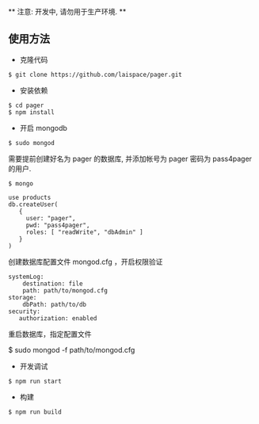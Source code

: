 ** 注意: 开发中, 请勿用于生产环境. **

## 使用方法

- 克隆代码

```
$ git clone https://github.com/laispace/pager.git
```

- 安装依赖

```
$ cd pager
$ npm install
```

- 开启 mongodb

```
$ sudo mongod
```

需要提前创建好名为 pager 的数据库, 并添加帐号为 pager 密码为 pass4pager 的用户.
```
$ mongo
```
```
use products
db.createUser(
   {
     user: "pager",
     pwd: "pass4pager",
     roles: [ "readWrite", "dbAdmin" ]
   }
)
```
创建数据库配置文件 mongod.cfg ，开启权限验证
```
systemLog:
    destination: file
    path: path/to/mongod.cfg
storage:
    dbPath: path/to/db
security:
   authorization: enabled
```

重启数据库，指定配置文件

$ sudo mongod -f path/to/mongod.cfg

- 开发调试

```
$ npm run start
```

- 构建

```
$ npm run build
```


